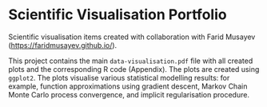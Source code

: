 # Scientific Visualisation Portfolio

Scientific visualisation items created with collaboration with Farid Musayev (https://faridmusayev.github.io/).

This project contains the main `data-visualisation.pdf` file with all created plots and the corresponding R code (Appendix). The plots are created using `ggplot2`. 
The plots visualise
various statistical modelling results: for example, function approximations using gradient descent, Markov Chain Monte Carlo process convergence, and implicit
regularisation procedure.
